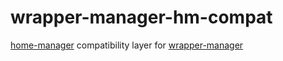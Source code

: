 # wrapper-manager-hm-compat
[home-manager](https://github.com/nix-community/home-manager) compatibility layer for [wrapper-manager](https://github.com/viperML/wrapper-manager)
